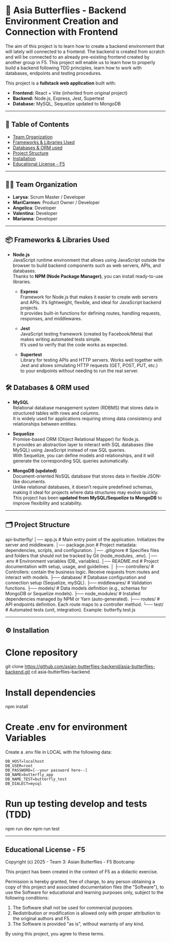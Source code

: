 # 🚀 Asia Butterflies - Backend Environment Creation and Connection with Frontend

The aim of this project is to learn how to create a backend environment that will lately will connected to a frontend. The backend is created from scratch and will be connected to an already pre-existing frontend created by another group in F5. This project will enable us to learn how to properly build a backend following TDD principles, learn how to work with databases, endpoints and testing procedures. 

This project is a **fullstack web application** built with:  
- **Frontend:** React + Vite (inherited from original project)
- **Backend:** Node.js, Express, Jest, Supertest
- **Database:** MySQL, Sequelize updated to MongoDB

---

## 📖 Table of Contents

- [Team Organization](#team-organization)
- [Frameworks & Libraries Used](#frameworks-libraries-used)  
- [Databases & ORM used](#databases-orm-used)
- [Project Structure](#project-structure)
- [Installation](#installation)
- [Educational License - F5](#educational-license-f5)

---

## 👩‍💻 Team Organization

- **Larysa**: Scrum Master / Developer  
- **MariCarmen**: Product Owner / Developer
- **Angelica**: Developer 
- **Valentina**: Developer  
- **Marianna**: Developer  

---

## 📦 Frameworks & Libraries Used

- **Node.js**  
  JavaScript runtime environment that allows using JavaScript outside the browser to build backend components such as web servers, APIs, and databases.  
  Thanks to **NPM (Node Package Manager)**, you can install ready-to-use libraries.  

  - **Express**  
    Framework for Node.js that makes it easier to create web servers and APIs. It’s lightweight, flexible, and ideal for JavaScript backend projects.  
    It provides built-in functions for defining routes, handling requests, responses, and middlewares.  

  - **Jest**  
    JavaScript testing framework (created by Facebook/Meta) that makes writing automated tests simple.  
    It’s used to verify that the code works as expected.  

  - **Supertest**  
    Library for testing APIs and HTTP servers. Works well together with Jest and allows simulating HTTP requests (GET, POST, PUT, etc.)  
    to your endpoints without needing to run the real server.  

## 🛠️ Databases & ORM used

- **MySQL**  
  Relational database management system (RDBMS) that stores data in structured tables with rows and columns.  
  It is widely used for applications requiring strong data consistency and relationships between entities.  

- **Sequelize**  
  Promise-based ORM (Object Relational Mapper) for Node.js.  
  It provides an abstraction layer to interact with SQL databases (like MySQL) using JavaScript instead of raw SQL queries.  
  With Sequelize, you can define models and relationships, and it will generate the corresponding SQL queries automatically.  

- **MongoDB (updated)**  
  Document-oriented NoSQL database that stores data in flexible JSON-like documents.  
  Unlike relational databases, it doesn’t require predefined schemas, making it ideal for projects where data structures may evolve quickly.  
  This project has been **updated from MySQL/Sequelize to MongoDB** to improve flexibility and scalability.  

---

## 🗂 Project Structure

api-butterfly/
│── app.js              # Main entry point of the application. Initializes the server and middleware.
│── package.json        # Project metadata: dependencies, scripts, and configuration.
│── .gitignore          # Specifies files and folders that should not be tracked by Git (node_modules, .env).
│── .env                # Environment variables (DB_ variables).
│── README.md           # Project documentation with setup, usage, and guidelines.
│
├── controllers/        # Controllers: contain the business logic. Receive requests from routes and interact with models.
├── database/           # Database configuration and connection setup (Sequelize, mySQL).
├── middlewares/        # Validation functions. 
├── models/             # Data models definition (e.g., schemas for MongoDB or Sequelize models).
├── node_modules/       # Installed dependencies managed by NPM or Yarn (auto-generated).
├── routes/             # API endpoints definition. Each route maps to a controller method.
└── test/               # Automated tests (unit, integration). Example: butterfly.test.js

---

## ⚙️ Installation

# Clone repository
git clone https://github.com/asian-butterflies-backend/asia-butterflies-backend.git
cd asia-butterflies-backend

# Install dependencies
npm install

# Create .env for environment Variables 
Create a .env file in LOCAL with the following data:

```
DB_HOST=localhost
DB_USER=root
DB_PASSWORD=[--your password here--]
DB_NAME=butterfly_app
DB_NAME_TEST=butterfly_test
DB_DIALECT=mysql
```

# Run up testing develop and tests (TDD)
npm run dev
npm run test

---

## Educational License - F5

Copyright (c) 2025 - Team 3: Asian Butterflies - F5 Bootcamp

This project has been created in the context of F5 as a didactic exercise.

Permission is hereby granted, free of charge, to any person obtaining a copy of this project and associated documentation files (the "Software"), to use the Software for educational and learning purposes only, subject to the following conditions:

1. The Software shall not be used for commercial purposes.
2. Redistribution or modification is allowed only with proper attribution to the original authors and F5.
3. The Software is provided "as is", without warranty of any kind.

By using this project, you agree to these terms.